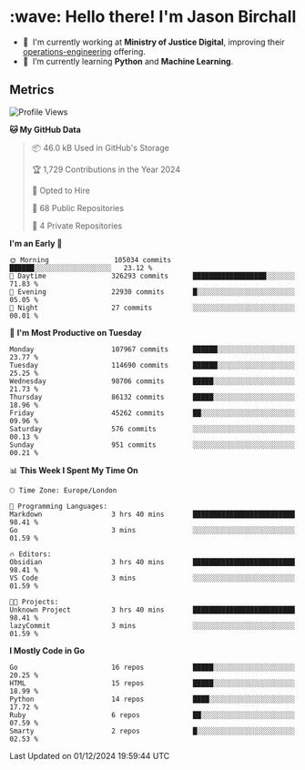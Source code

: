 <h1 align="left" id="jason-title">:wave: Hello there! I'm Jason Birchall</h1>

- :office: &nbsp;I'm currently working at **Ministry of Justice Digital**, improving their [operations-engineering](https://github.com/ministryofjustice/operations-engineering) offering.
- :seedling: &nbsp;I’m currently learning **Python** and **Machine Learning**.

<h2>Metrics</h2>

<!--START_SECTION:waka-->
![Profile Views](http://img.shields.io/badge/Profile%20Views-0-blue)

**🐱 My GitHub Data** 

> 📦 46.0 kB Used in GitHub's Storage 
 > 
> 🏆 1,729 Contributions in the Year 2024
 > 
> 💼 Opted to Hire
 > 
> 📜 68 Public Repositories 
 > 
> 🔑 4 Private Repositories 
 > 
**I'm an Early 🐤** 

```text
🌞 Morning                105034 commits      ██████░░░░░░░░░░░░░░░░░░░   23.12 % 
🌆 Daytime                326293 commits      ██████████████████░░░░░░░   71.83 % 
🌃 Evening                22930 commits       █░░░░░░░░░░░░░░░░░░░░░░░░   05.05 % 
🌙 Night                  27 commits          ░░░░░░░░░░░░░░░░░░░░░░░░░   00.01 % 
```
📅 **I'm Most Productive on Tuesday** 

```text
Monday                   107967 commits      ██████░░░░░░░░░░░░░░░░░░░   23.77 % 
Tuesday                  114690 commits      ██████░░░░░░░░░░░░░░░░░░░   25.25 % 
Wednesday                98706 commits       █████░░░░░░░░░░░░░░░░░░░░   21.73 % 
Thursday                 86132 commits       █████░░░░░░░░░░░░░░░░░░░░   18.96 % 
Friday                   45262 commits       ██░░░░░░░░░░░░░░░░░░░░░░░   09.96 % 
Saturday                 576 commits         ░░░░░░░░░░░░░░░░░░░░░░░░░   00.13 % 
Sunday                   951 commits         ░░░░░░░░░░░░░░░░░░░░░░░░░   00.21 % 
```


📊 **This Week I Spent My Time On** 

```text
🕑︎ Time Zone: Europe/London

💬 Programming Languages: 
Markdown                 3 hrs 40 mins       █████████████████████████   98.41 % 
Go                       3 mins              ░░░░░░░░░░░░░░░░░░░░░░░░░   01.59 % 

🔥 Editors: 
Obsidian                 3 hrs 40 mins       █████████████████████████   98.41 % 
VS Code                  3 mins              ░░░░░░░░░░░░░░░░░░░░░░░░░   01.59 % 

🐱‍💻 Projects: 
Unknown Project          3 hrs 40 mins       █████████████████████████   98.41 % 
lazyCommit               3 mins              ░░░░░░░░░░░░░░░░░░░░░░░░░   01.59 % 
```

**I Mostly Code in Go** 

```text
Go                       16 repos            █████░░░░░░░░░░░░░░░░░░░░   20.25 % 
HTML                     15 repos            █████░░░░░░░░░░░░░░░░░░░░   18.99 % 
Python                   14 repos            ████░░░░░░░░░░░░░░░░░░░░░   17.72 % 
Ruby                     6 repos             ██░░░░░░░░░░░░░░░░░░░░░░░   07.59 % 
Smarty                   2 repos             █░░░░░░░░░░░░░░░░░░░░░░░░   02.53 % 
```




 Last Updated on 01/12/2024 19:59:44 UTC
<!--END_SECTION:waka-->

<!-- links -->

[issues page]: https://github.com/jasonBirchall/jasonBirchall/issues "jasonBirchall/issues"
